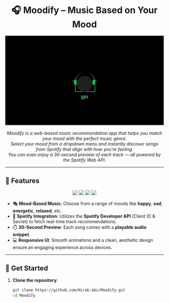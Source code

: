 <h1 align="center">🎧 Moodify – Music Based on Your Mood</h1>

<p align="center">
  <img src="https://github.com/Hirak-abc/Moodify/blob/master/new_vid.gif?raw=true" width="700" alt="Music Boy Animation"/>
</p>

<p align="center">
  <i>Moodify is a web-based music recommendation app that helps you match your mood with the perfect music genre.</i><br>
  <i>Select your mood from a dropdown menu and instantly discover songs from Spotify that align with how you're feeling.</i><br>
  <i>You can even enjoy a 30-second preview of each track — all powered by the Spotify Web API.</i>
</p>

---

## 🌟 Features

<p align="center">
  <img src="https://img.shields.io/badge/Mood-Based%20Music-🎭-blue" />
  <img src="https://img.shields.io/badge/Spotify%20Integration-🎵-green" />
  <img src="https://img.shields.io/badge/30s%20Preview-⏱️-yellow" />
  <img src="https://img.shields.io/badge/Responsive%20UI-💻-orange" />
</p>

- 🎭 **Mood-Based Music**: Choose from a range of moods like **happy**, **sad**, **energetic**, **relaxed**, etc.
- 🎵 **Spotify Integration**: Utilizes the **Spotify Developer API** (Client ID & Secret) to fetch real-time track recommendations.
- ⏱️ **30-Second Preview**: Each song comes with a **playable audio snippet**.
- 💻 **Responsive UI**: Smooth animations and a clean, aesthetic design ensure an engaging experience across devices.

---

## 🚀 Get Started

1. **Clone the repository**:
   ```bash
   git clone https://github.com/Hirak-abc/Moodify.git
   cd Moodify
